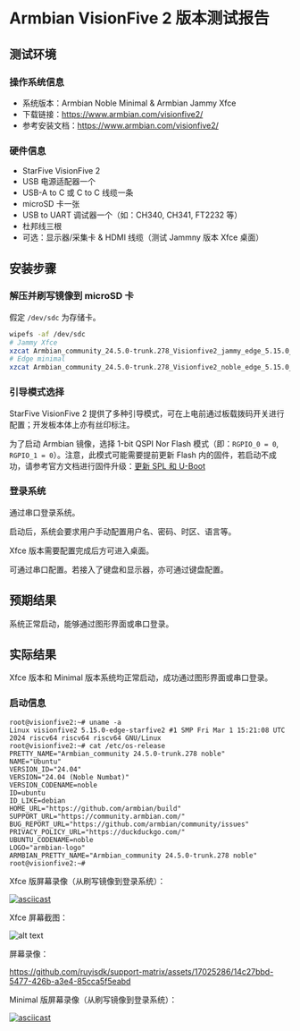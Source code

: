 # Armbian VisionFive 2 版本测试报告

## 测试环境

### 操作系统信息

- 系统版本：Armbian Noble Minimal & Armbian Jammy Xfce
- 下载链接：https://www.armbian.com/visionfive2/
- 参考安装文档：https://www.armbian.com/visionfive2/

### 硬件信息

- StarFive VisionFive 2
- USB 电源适配器一个
- USB-A to C 或 C to C 线缆一条
- microSD 卡一张
- USB to UART 调试器一个（如：CH340, CH341, FT2232 等）
- 杜邦线三根
- 可选：显示器/采集卡 & HDMI 线缆（测试 Jammny 版本 Xfce 桌面）

## 安装步骤

### 解压并刷写镜像到 microSD 卡

假定 `/dev/sdc` 为存储卡。

```bash
wipefs -af /dev/sdc
# Jammy Xfce
xzcat Armbian_community_24.5.0-trunk.278_Visionfive2_jammy_edge_5.15.0_xfce_desktop.img.xz | sudo dd of=/dev/sdc iflag=fullblock status=progress bs=4M
# Edge minimal
xzcat Armbian_community_24.5.0-trunk.278_Visionfive2_noble_edge_5.15.0_minimal.img.xz | sudo dd of=/dev/sdc iflag=fullblock status=progress bs=4M
```

### 引导模式选择

StarFive VisionFive 2 提供了多种引导模式，可在上电前通过板载拨码开关进行配置；开发板本体上亦有丝印标注。

为了启动 Armbian 镜像，选择 1-bit QSPI Nor Flash 模式（即：`RGPIO_0 = 0`, `RGPIO_1 = 0`）。注意，此模式可能需要提前更新 Flash 内的固件，若启动不成功，请参考官方文档进行固件升级：[更新 SPL 和 U-Boot](https://doc.rvspace.org/VisionFive2/Quick_Start_Guide/VisionFive2_QSG/spl_u_boot_0.html)

### 登录系统

通过串口登录系统。

启动后，系统会要求用户手动配置用户名、密码、时区、语言等。

Xfce 版本需要配置完成后方可进入桌面。

可通过串口配置。若接入了键盘和显示器，亦可通过键盘配置。

## 预期结果

系统正常启动，能够通过图形界面或串口登录。

## 实际结果

Xfce 版本和 Minimal 版本系统均正常启动，成功通过图形界面或串口登录。

### 启动信息

```log
root@visionfive2:~# uname -a
Linux visionfive2 5.15.0-edge-starfive2 #1 SMP Fri Mar 1 15:21:08 UTC 2024 riscv64 riscv64 riscv64 GNU/Linux
root@visionfive2:~# cat /etc/os-release 
PRETTY_NAME="Armbian_community 24.5.0-trunk.278 noble"
NAME="Ubuntu"
VERSION_ID="24.04"
VERSION="24.04 (Noble Numbat)"
VERSION_CODENAME=noble
ID=ubuntu
ID_LIKE=debian
HOME_URL="https://github.com/armbian/build"
SUPPORT_URL="https://community.armbian.com/"
BUG_REPORT_URL="https://github.com/armbian/community/issues"
PRIVACY_POLICY_URL="https://duckduckgo.com/"
UBUNTU_CODENAME=noble
LOGO="armbian-logo"
ARMBIAN_PRETTY_NAME="Armbian_community 24.5.0-trunk.278 noble"
root@visionfive2:~# 
```

Xfce 版屏幕录像（从刷写镜像到登录系统）：

[![asciicast](https://asciinema.org/a/pCI6icBzsw2UrqNN5kL20LUxH.svg)](https://asciinema.org/a/pCI6icBzsw2UrqNN5kL20LUxH)

Xfce 屏幕截图：

![alt text](image.png)

屏幕录像：

https://github.com/ruyisdk/support-matrix/assets/17025286/14c27bbd-5477-426b-a3e4-85cca5f5eabd

Minimal 版屏幕录像（从刷写镜像到登录系统）：

[![asciicast](https://asciinema.org/a/kLOG9FnxGs9AnXpZqpjDJeiNo.svg)](https://asciinema.org/a/kLOG9FnxGs9AnXpZqpjDJeiNo)